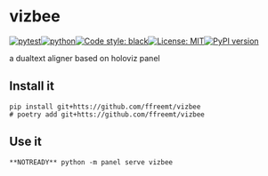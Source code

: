 # vizbee
[![pytest](https://github.com/ffreemt/vizbee/actions/workflows/routine-tests.yml/badge.svg)](https://github.com/ffreemt/vizbee/actions)[![python](https://img.shields.io/static/v1?label=python+&message=3.8%2B&color=blue)](https://www.python.org/downloads/)[![Code style: black](https://img.shields.io/badge/code%20style-black-000000.svg)](https://github.com/psf/black)[![License: MIT](https://img.shields.io/badge/License-MIT-yellow.svg)](https://opensource.org/licenses/MIT)[![PyPI version](https://badge.fury.io/py/vizbee.svg)](https://badge.fury.io/py/vizbee)

a dualtext aligner based on holoviz panel

## Install it

```shell
pip install git+htts://github.com/ffreemt/vizbee
# poetry add git+htts://github.com/ffreemt/vizbee
```

## Use it
```shell
**NOTREADY** python -m panel serve vizbee

```
